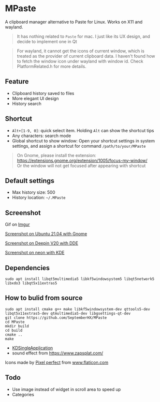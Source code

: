 # MPaste

A clipboard manager alternative to Paste for Linux. Works on X11 and wayland.

> It has nothing related to `Paste` for mac. I just like its UX design, and decide to implement one in Qt

> For wayland, it cannot get the icons of current window, which is treated as the provider of current clipboard data. I haven't found how to fetch the window icon under wayland with window id. Check PlatformRelated.h for more details.

## Feature

* Clipboard history saved to files
* More elegant UI design
* History search

## Shortcut

* `Alt+[1-9, 0]`: quick select item. Holding `Alt` can show the shortcut tips
* Any characters: search mode
* Global shortcut to show window: Open your shortcut settings in system settings, and assign a shortcut for command `/path/to/your/MPaste`

> On Gnome, please install the extension: https://extensions.gnome.org/extension/1005/focus-my-window/  
> Or the window will not get focused after appearing with shortcut

## Default settings

* Max history size: 500
* History location: `~/.MPaste`

## Screenshot

Gif on [Imgur](https://i.imgur.com/79gyO0n.gifv)

[Screenshot on Ubuntu 21.04 with Gnome](https://i.imgur.com/q6OCzOT.png)

[Screenshot on Deepin V20 with DDE](https://i.imgur.com/iRUJK8I.png)

[Screenshot on neon with KDE](https://i.imgur.com/h5GXFkF.png)

## Dependencies

```shell
sudo apt install libqt5multimedia5 libkf5windowsystem5 libqt5network5 libxdo3 libqt5x11extras5
```

## How to bulid from source

```shell
sudo apt install cmake g++ make libkf5windowsystem-dev qttools5-dev libqt5x11extras5-dev qtmultimedia5-dev libgsettings-qt-dev
git clone https://github.com/SeptemberHX/MPaste
cd MPaste
mkdir build
cd build
cmake ..
make
```

* [KDSingleApplication](https://github.com/KDAB/KDSingleApplication)
* sound effect from https://www.zapsplat.com/

<div>Icons made by <a href="https://www.flaticon.com/authors/pixel-perfect" title="Pixel perfect">Pixel perfect</a> from <a href="https://www.flaticon.com/" title="Flaticon">www.flaticon.com</a></div>

## Todo

* Use image instead of widget in scroll area to speed up
* Categories
